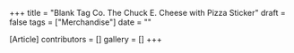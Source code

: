 +++
title = "Blank Tag Co. The Chuck E. Cheese with Pizza Sticker"
draft = false
tags = ["Merchandise"]
date = ""

[Article]
contributors = []
gallery = []
+++